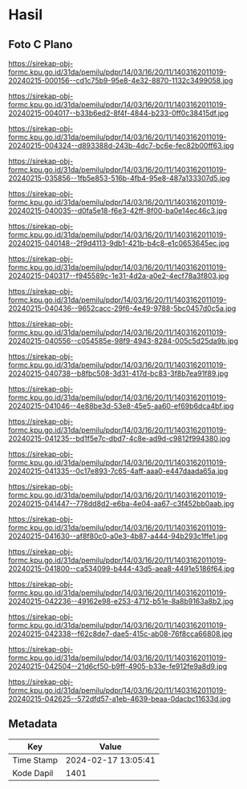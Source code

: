# Hasil

## Foto C Plano

https://sirekap-obj-formc.kpu.go.id/31da/pemilu/pdpr/14/03/16/20/11/1403162011019-20240215-000156--cd1c75b9-95e8-4e32-8870-1132c3499058.jpg

https://sirekap-obj-formc.kpu.go.id/31da/pemilu/pdpr/14/03/16/20/11/1403162011019-20240215-004017--b33b6ed2-8f4f-4844-b233-0ff0c38415df.jpg

https://sirekap-obj-formc.kpu.go.id/31da/pemilu/pdpr/14/03/16/20/11/1403162011019-20240215-004324--d893388d-243b-4dc7-bc6e-fec82b00ff63.jpg

https://sirekap-obj-formc.kpu.go.id/31da/pemilu/pdpr/14/03/16/20/11/1403162011019-20240215-035856--1fb5e853-516b-4fb4-95e8-487a133307d5.jpg

https://sirekap-obj-formc.kpu.go.id/31da/pemilu/pdpr/14/03/16/20/11/1403162011019-20240215-040035--d0fa5e18-f6e3-42ff-8f00-ba0e14ec46c3.jpg

https://sirekap-obj-formc.kpu.go.id/31da/pemilu/pdpr/14/03/16/20/11/1403162011019-20240215-040148--2f9d4113-9db1-421b-b4c8-e1c0653645ec.jpg

https://sirekap-obj-formc.kpu.go.id/31da/pemilu/pdpr/14/03/16/20/11/1403162011019-20240215-040317--f945589c-1e31-4d2a-a0e2-4ecf78a3f803.jpg

https://sirekap-obj-formc.kpu.go.id/31da/pemilu/pdpr/14/03/16/20/11/1403162011019-20240215-040436--9652cacc-29f6-4e49-9788-5bc0457d0c5a.jpg

https://sirekap-obj-formc.kpu.go.id/31da/pemilu/pdpr/14/03/16/20/11/1403162011019-20240215-040556--c054585e-98f9-4943-8284-005c5d25da9b.jpg

https://sirekap-obj-formc.kpu.go.id/31da/pemilu/pdpr/14/03/16/20/11/1403162011019-20240215-040738--b8fbc508-3d31-417d-bc83-3f8b7ea91f89.jpg

https://sirekap-obj-formc.kpu.go.id/31da/pemilu/pdpr/14/03/16/20/11/1403162011019-20240215-041046--4e88be3d-53e8-45e5-aa60-ef69b6dca4bf.jpg

https://sirekap-obj-formc.kpu.go.id/31da/pemilu/pdpr/14/03/16/20/11/1403162011019-20240215-041235--bd1f5e7c-dbd7-4c8e-ad9d-c9812f994380.jpg

https://sirekap-obj-formc.kpu.go.id/31da/pemilu/pdpr/14/03/16/20/11/1403162011019-20240215-041335--0c17e893-7c65-4aff-aaa0-e447daada65a.jpg

https://sirekap-obj-formc.kpu.go.id/31da/pemilu/pdpr/14/03/16/20/11/1403162011019-20240215-041447--778dd8d2-e6ba-4e04-aa67-c3f452bb0aab.jpg

https://sirekap-obj-formc.kpu.go.id/31da/pemilu/pdpr/14/03/16/20/11/1403162011019-20240215-041630--af8f80c0-a0e3-4b87-a444-94b293c1ffe1.jpg

https://sirekap-obj-formc.kpu.go.id/31da/pemilu/pdpr/14/03/16/20/11/1403162011019-20240215-041800--ca534099-b444-43d5-aea8-4491e5186f64.jpg

https://sirekap-obj-formc.kpu.go.id/31da/pemilu/pdpr/14/03/16/20/11/1403162011019-20240215-042236--49162e98-e253-4712-b51e-8a8b9163a8b2.jpg

https://sirekap-obj-formc.kpu.go.id/31da/pemilu/pdpr/14/03/16/20/11/1403162011019-20240215-042338--f62c8de7-dae5-415c-ab08-76f8cca66808.jpg

https://sirekap-obj-formc.kpu.go.id/31da/pemilu/pdpr/14/03/16/20/11/1403162011019-20240215-042504--21d6cf50-b9ff-4905-b33e-fe912fe9a8d9.jpg

https://sirekap-obj-formc.kpu.go.id/31da/pemilu/pdpr/14/03/16/20/11/1403162011019-20240215-042625--572dfd57-a1eb-4639-beaa-0dacbc11633d.jpg


## Metadata

| Key        | Value               |
| ---------- | ------------------- |
| Time Stamp | 2024-02-17 13:05:41 |
| Kode Dapil | 1401                |



